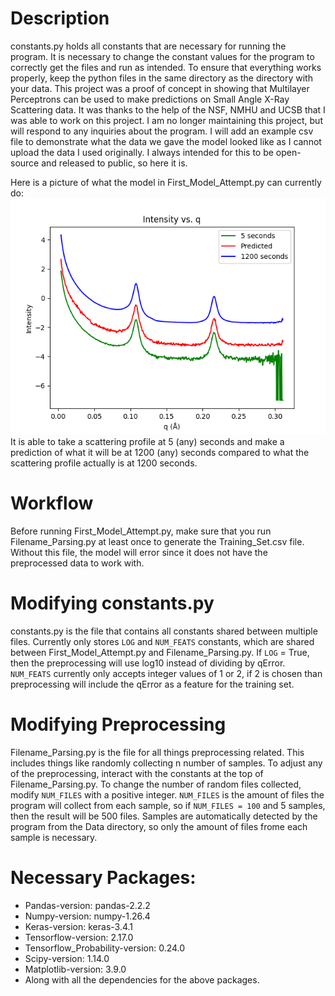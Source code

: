 # Description
constants.py holds all constants that are necessary for running the program. It is necessary to change the constant values for the program to correctly get the files and run as intended. To ensure that everything works properly, keep the python files in the same directory as the directory with your data. This project was a proof of concept in showing that Multilayer Perceptrons can be used to make predictions on Small Angle X-Ray Scattering data. It was thanks to the help of the NSF, NMHU and UCSB that I was able to work on this project. I am no longer maintaining this project, but will respond to any inquiries about the program. I will add an example csv file to demonstrate what the data we gave the model looked like as I cannot upload the data I used originally. I always intended for this to be open-source and released to public, so here it is.

Here is a picture of what the model in First_Model_Attempt.py can currently do:
![alt text](Offset_Predicted.png)  
It is able to take a scattering profile at 5 (any) seconds and make a prediction of what it will be at 1200 (any) seconds compared to what the scattering profile actually is at 1200 seconds.

# Workflow
Before running First_Model_Attempt.py, make sure that you run Filename_Parsing.py at least once to generate the Training_Set.csv file.
Without this file, the model will error since it does not have the preprocessed data to work with.

# Modifying constants.py
constants.py is the file that contains all constants shared between multiple files. Currently only stores ```LOG``` and ```NUM_FEATS``` constants, which are shared between First_Model_Attempt.py and Filename_Parsing.py. If ```LOG``` = True, then the preprocessing will use log10 instead of dividing by qError. ```NUM_FEATS``` currently only accepts integer values of 1 or 2, if 2 is chosen than preprocessing will include the qError as a feature for the training set.

# Modifying Preprocessing
Filename_Parsing.py is the file for all things preprocessing related. This includes things like randomly collecting n number of samples.
To adjust any of the preprocessing, interact with the constants at the top of Filename_Parsing.py. To change the number of random files collected, modify ```NUM_FILES``` with a positive integer. ```NUM_FILES``` is the amount of files the program will collect from each sample, so if ```NUM_FILES = 100``` and 5 samples, then the result will be 500 files. Samples are automatically detected by the program from the Data directory, so only the amount of files frome each sample is necessary.

# Necessary Packages:
- Pandas-version: pandas-2.2.2
- Numpy-version: numpy-1.26.4
- Keras-version: keras-3.4.1
- Tensorflow-version: 2.17.0
- Tensorflow_Probability-version: 0.24.0
- Scipy-version: 1.14.0
- Matplotlib-version: 3.9.0
- Along with all the dependencies for the above packages.

